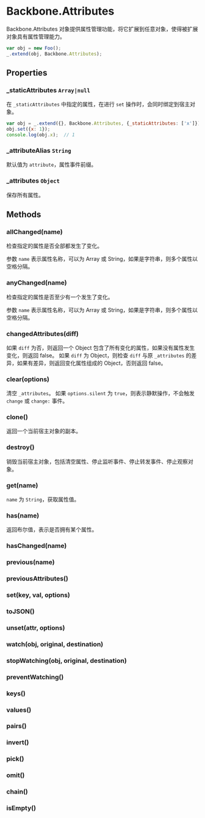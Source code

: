 # Backbone.Attributes

Backbone.Attributes 对象提供属性管理功能，将它扩展到任意对象，使得被扩展对象具有属性管理能力。

```js
var obj = new Foo();
_.extend(obj, Backbone.Attributes);
```

## Properties

### _staticAttributes `Array|null`

在 `_staticAttributes` 中指定的属性，在进行 `set` 操作时，会同时绑定到宿主对象。

```js
var obj = _.extend({}, Backbone.Attributes, {_staticAttributes: ['x']});
obj.set({x: 1});
console.log(obj.x);  // 1
```

### _attributeAlias `String`

默认值为 `attribute`，属性事件前缀。


### _attributes `Object`

保存所有属性。


## Methods


### allChanged(name)

检查指定的属性是否全部都发生了变化。

参数 `name` 表示属性名称，可以为 Array 或 String，如果是字符串，则多个属性以空格分隔。


### anyChanged(name)

检查指定的属性是否至少有一个发生了变化。

参数 `name` 表示属性名称，可以为 Array 或 String，如果是字符串，则多个属性以空格分隔。


### changedAttributes(diff)

如果 `diff` 为否，则返回一个 Object 包含了所有变化的属性，如果没有属性发生变化，则返回 false。
如果 `diff` 为 Object，则检查 `diff` 与原 `_attributes` 的差异，如果有差异，则返回变化属性组成的 Object，否则返回 false。


### clear(options)

清空 `_attributes`。
如果 `options.silent` 为 `true`，则表示静默操作，不会触发 `change` 或 `change:` 事件。


### clone() 

返回一个当前宿主对象的副本。


### destroy()

销毁当前宿主对象，包括清空属性、停止监听事件、停止转发事件、停止观察对象。


### get(name)

`name` 为 `String`，获取属性值。


### has(name)

返回布尔值，表示是否拥有某个属性。


### hasChanged(name)


### previous(name)


### previousAttributes()


### set(key, val, options)


### toJSON()


### unset(attr, options)


### watch(obj, original, destination)


### stopWatching(obj, original, destination)


### preventWatching()


### keys()

### values()

### pairs()

### invert()

### pick()

### omit()

### chain()

### isEmpty()
